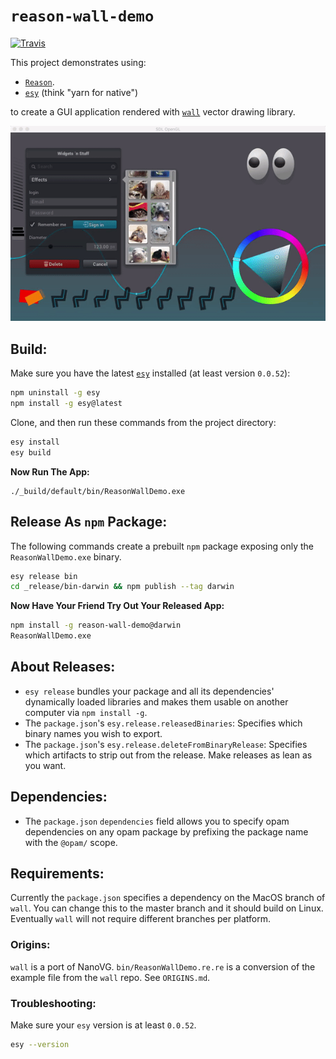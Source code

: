 # `reason-wall-demo`

[![Travis](https://img.shields.io/travis/jordwalke/reason-wall-demo.svg)](https://travis-ci.org/jordwalke/reason-wall-demo)

This project demonstrates using:

- [`Reason`](https://reasonml.github.io).
- [`esy`](https://github.com/esy/esy) (think "yarn for native")

to create a GUI application rendered with
[`wall`](https://github.com/let-def/wall) vector
drawing library.

![Wall Demo](./Demo.gif)



## Build:

Make sure you have the latest [`esy`](https://github.com/esy/esy) installed (at
least version `0.0.52`):
```sh
npm uninstall -g esy
npm install -g esy@latest
```

Clone, and then run these commands from the project directory:
```sh
esy install
esy build
```

**Now Run The App:**

```
./_build/default/bin/ReasonWallDemo.exe
```

## Release As `npm` Package:

The following commands create a prebuilt `npm` package exposing only the
`ReasonWallDemo.exe` binary.

```sh
esy release bin
cd _release/bin-darwin && npm publish --tag darwin
```

**Now Have Your Friend Try Out Your Released App:**

```sh
npm install -g reason-wall-demo@darwin
ReasonWallDemo.exe
```

## About Releases:

- `esy release` bundles your package and all its dependencies' dynamically
  loaded libraries and makes them usable on another computer via `npm install -g`.
- The `package.json`'s `esy.release.releasedBinaries`: Specifies which binary
  names you wish to export.
- The `package.json`'s `esy.release.deleteFromBinaryRelease`: Specifies which
  artifacts to strip out from the release. Make releases as lean as you want.

## Dependencies:
- The `package.json` `dependencies` field allows you to specify opam
  dependencies on any opam package by prefixing the package name with the
  `@opam/` scope.

## Requirements:
Currently the `package.json` specifies a dependency on the MacOS branch of
`wall`. You can change this to the master branch and it should build on Linux.
Eventually `wall` will not require different branches per platform.

### Origins:

`wall` is a port of NanoVG. `bin/ReasonWallDemo.re.re` is a conversion of the
example file from the `wall` repo. See `ORIGINS.md`.

### Troubleshooting:

Make sure your `esy` version is at least `0.0.52`.

```sh
esy --version
```
